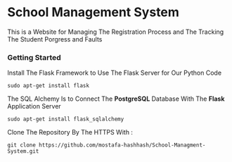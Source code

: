 # School Management System

This is a Website for Managing The Registration Process and The Tracking The Student Porgress and Faults

### Getting Started

Install The Flask Framework to Use The Flask Server for Our Python Code

`sudo apt-get install flask`

The SQL Alchemy Is to Connect The **PostgreSQL** Database With The **Flask** Application Server

`sudo apt-get install flask_sqlalchemy`

Clone The Repository By The HTTPS With :

`git clone https://github.com/mostafa-hashhash/School-Managment-System.git`
